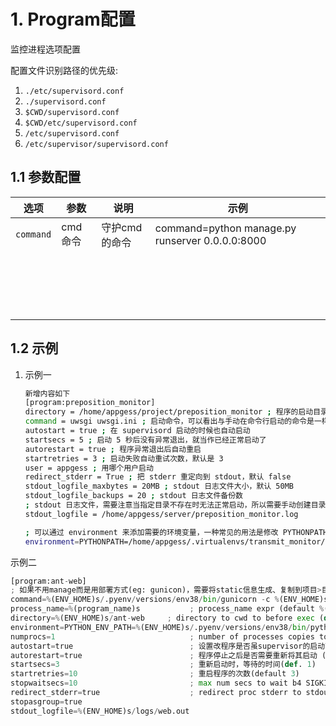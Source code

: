 # 1. Program配置

监控进程选项配置

配置文件识别路径的优先级:

1. `./etc/supervisord.conf`
2. `./supervisord.conf`
3. `$CWD/supervisord.conf`
4. `$CWD/etc/supervisord.conf`
5. `/etc/supervisord.conf`
6. `/etc/supervisor/supervisord.conf`

## 1.1 参数配置

| 选项      | 参数    | 说明          | 示例                                            |
| --------- | ------- | ------------- | ----------------------------------------------- |
| `command` | cmd命令 | 守护cmd的命令 | command=python manage.py runserver 0.0.0.0:8000 |
|           |         |               |                                                 |
|           |         |               |                                                 |
|           |         |               |                                                 |
|           |         |               |                                                 |
|           |         |               |                                                 |
|           |         |               |                                                 |
|           |         |               |                                                 |
|           |         |               |                                                 |
|           |         |               |                                                 |
|           |         |               |                                                 |
|           |         |               |                                                 |
|           |         |               |                                                 |
|           |         |               |                                                 |
|           |         |               |                                                 |
|           |         |               |                                                 |
|           |         |               |                                                 |
|           |         |               |                                                 |
|           |         |               |                                                 |

## 1.2 示例

1. 示例一

   ```bash
   新增内容如下
   [program:preposition_monitor]
   directory = /home/appgess/project/preposition_monitor ; 程序的启动目录
   command = uwsgi uwsgi.ini ; 启动命令，可以看出与手动在命令行启动的命令是一样的
   autostart = true ; 在 supervisord 启动的时候也自动启动
   startsecs = 5 ; 启动 5 秒后没有异常退出，就当作已经正常启动了
   autorestart = true ; 程序异常退出后自动重启
   startretries = 3 ; 启动失败自动重试次数，默认是 3
   user = appgess ; 用哪个用户启动
   redirect_stderr = True ; 把 stderr 重定向到 stdout，默认 false
   stdout_logfile_maxbytes = 20MB ; stdout 日志文件大小，默认 50MB
   stdout_logfile_backups = 20 ; stdout 日志文件备份数
   ; stdout 日志文件，需要注意当指定目录不存在时无法正常启动，所以需要手动创建目录（supervisord 会自动创建日志文件）
   stdout_logfile = /home/appgess/server/preposition_monitor.log
   
   ; 可以通过 environment 来添加需要的环境变量，一种常见的用法是修改 PYTHONPATH
   environment=PYTHONPATH=/home/appgess/.virtualenvs/transmit_monitor/bin/python
   ```

   

示例二

```python
[program:ant-web]
; 如果不用manage而是用部署方式(eg: gunicon)，需要将static信息生成、复制到项目>目录，方便起见，暂时直接用manage
command=%(ENV_HOME)s/.pyenv/versions/env38/bin/gunicorn -c %(ENV_HOME)s/ant-web/depoly/gunicorn.conf.py apps.wsgi
process_name=%(program_name)s           ; process_name expr (default %(program_name)s)
directory=%(ENV_HOME)s/ant-web     ; directory to cwd to before exec (def no cwd)
environment=PYTHON_ENV_PATH=%(ENV_HOME)s/.pyenv/versions/env38/bin/python;DJANGO_SETTINGS_MODULE=apps.local;BASE_DIR=%(ENV_HOME)s/ant-web
numprocs=1                              ; number of processes copies to start (def 1)
autostart=true                          ; 设置改程序是否虽supervisor的启动而启 动 (default: true)
autorestart=true                        ; 程序停止之后是否需要重新将其启动 (default: unexpected)
startsecs=3                             ; 重新启动时，等待的时间(def. 1)
startretries=10                         ; 重启程序的次数(default 3)
stopwaitsecs=10                         ; max num secs to wait b4 SIGKILL (default 10)
redirect_stderr=true                    ; redirect proc stderr to stdout (default false)
stopasgroup=true
stdout_logfile=%(ENV_HOME)s/logs/web.out
```

